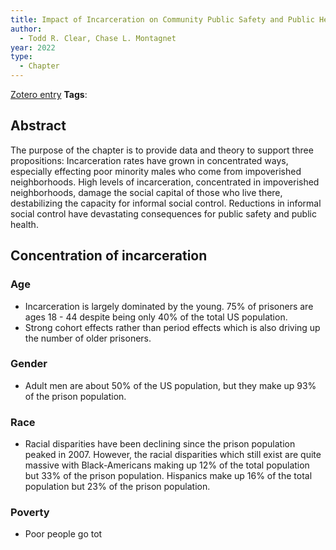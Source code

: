 ```yaml
---
title: Impact of Incarceration on Community Public Safety and Public Health
author:
  - Todd R. Clear, Chase L. Montagnet
year: 2022
type:
  - Chapter
---
```

[Zotero entry](zotero://select/items/@clearImpactIncarcerationCommunity2022)
**Tags**:
## Abstract

The purpose of the chapter is to provide data and theory to support three propositions: Incarceration rates have grown in concentrated ways, especially effecting poor minority males who come from impoverished neighborhoods. High levels of incarceration, concentrated in impoverished neighborhoods, damage the social capital of those who live there, destabilizing the capacity for informal social control. Reductions in informal social control have devastating consequences for public safety and public health.

## Concentration of incarceration

### Age
* Incarceration is largely dominated by the young. 75% of prisoners are ages 18 - 44 despite being only 40% of the total US population.
* Strong cohort effects rather than period effects which is also driving up the number of older prisoners.
### Gender
* Adult men are about 50% of the US population, but they make up 93% of the prison population.
### Race
* Racial disparities have been declining since the prison population peaked in 2007. However, the racial disparities which still exist are quite massive with Black-Americans making up 12% of the total population but 33% of the prison population. Hispanics make up 16% of the total population but 23% of the prison population.
### Poverty
* Poor people go tot